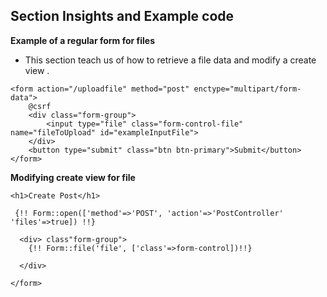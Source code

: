 ## Section Insights and Example code 

**Example of a regular form for files**

- This section teach us of how to retrieve a file data and modify a create view .

```
<form action="/uploadfile" method="post" enctype="multipart/form-data">
    @csrf
    <div class="form-group">
        <input type="file" class="form-control-file" name="fileToUpload" id="exampleInputFile">
    </div>
    <button type="submit" class="btn btn-primary">Submit</button>
</form>
```

**Modifying create view for file**

```
<h1>Create Post</h1>

 {!! Form::open(['method'=>'POST', 'action'=>'PostController' 'files'=>true]) !!}

  <div> class"form-group">
    {!! Form::file('file', ['class'=>form-control])!!}

  </div>

</form>
